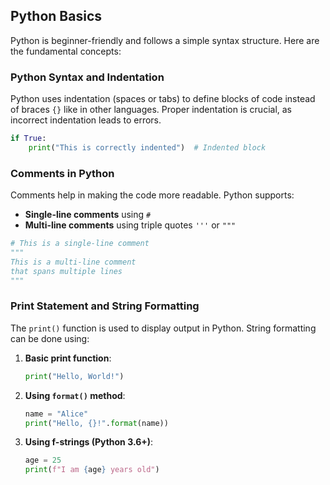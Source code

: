## **Python Basics**
Python is beginner-friendly and follows a simple syntax structure. Here are the fundamental concepts:

### **Python Syntax and Indentation**
Python uses indentation (spaces or tabs) to define blocks of code instead of braces `{}` like in other languages. Proper indentation is crucial, as incorrect indentation leads to errors.

```python
if True:
    print("This is correctly indented")  # Indented block
```

### **Comments in Python**
Comments help in making the code more readable. Python supports:
- **Single-line comments** using `#`
- **Multi-line comments** using triple quotes `'''` or `"""`

```python
# This is a single-line comment
"""
This is a multi-line comment
that spans multiple lines
"""
```

### **Print Statement and String Formatting**
The `print()` function is used to display output in Python. String formatting can be done using:
1. **Basic print function**:
   ```python
   print("Hello, World!")
   ```
2. **Using `format()` method**:
   ```python
   name = "Alice"
   print("Hello, {}!".format(name))
   ```
3. **Using f-strings (Python 3.6+)**:
   ```python
   age = 25
   print(f"I am {age} years old")
   ```
